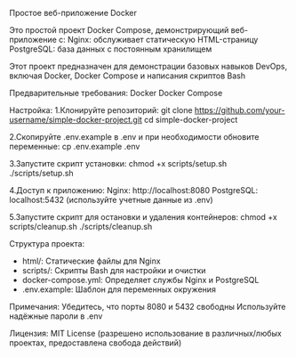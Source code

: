 Простое веб-приложение Docker

Это простой проект Docker Compose, демонстрирующий веб-приложение с:
Nginx: обслуживает статическую HTML-страницу
PostgreSQL: база данных с постоянным хранилищем

Этот проект предназначен для демонстрации базовых навыков DevOps, включая Docker, Docker Compose и написания скриптов Bash

Предварительные требования:
Docker
Docker Compose

Настройка:
1.Клонируйте репозиторий:
git clone https://github.com/your-username/simple-docker-project.git
cd simple-docker-project

2.Скопируйте .env.example в .env и при необходимости обновите переменные:
cp .env.example .env

3.Запустите скрипт установки:
chmod +x scripts/setup.sh
./scripts/setup.sh

4.Доступ к приложению:
Nginx: http://localhost:8080
PostgreSQL: localhost:5432 (используйте учетные данные из .env)

5.Запустите скрипт для остановки и удаления контейнеров:
chmod +x scripts/cleanup.sh
./scripts/cleanup.sh

Структура проекта:
 - html/: Статические файлы для Nginx
 - scripts/: Скрипты Bash для настройки и очистки
 - docker-compose.yml: Определяет службы Nginx и PostgreSQL
 - .env.example: Шаблон для переменных окружения

Примечания:
Убедитесь, что порты 8080 и 5432 свободны
Используйте надёжные пароли в .env

Лицензия:
MIT License (разрешено использование в различных/любых проектах, предоставлена свобода действий)

